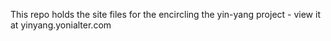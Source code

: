 This repo holds the site files for the encircling the yin-yang project - view it at yinyang.yonialter.com 
